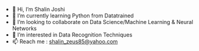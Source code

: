 - 👋 Hi, I’m Shalin Joshi
- 🌱 I’m currently learning Python from Datatrained
- 💞️ I’m looking to collaborate on Data Science/Machine Learning & Neural Networks 
- 👀 I’m interested in Data Recognition Techniques
- 📫 Reach me : shalin_zeus85@yahoo.com

<!---
Shalin Joshi/sjoshi85 is a ✨ special ✨ repository because its `README.md` (this file) appears on your GitHub profile.
You can click the Preview link to take a look at your changes.
--->
